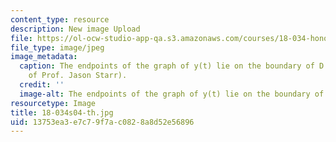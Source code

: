 ```yaml
---
content_type: resource
description: New image Upload
file: https://ol-ocw-studio-app-qa.s3.amazonaws.com/courses/18-034-honors-differential-equations-spring-2004/13753ea3e7c79f7ac0828a8d52e56896_18-034s04-th.jpg
file_type: image/jpeg
image_metadata:
  caption: The endpoints of the graph of y(t) lie on the boundary of D. (Image courtesy
    of Prof. Jason Starr).
  credit: ''
  image-alt: The endpoints of the graph of y(t) lie on the boundary of D.
resourcetype: Image
title: 18-034s04-th.jpg
uid: 13753ea3-e7c7-9f7a-c082-8a8d52e56896
---
```

